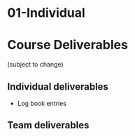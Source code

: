 # 01-Individual
# Course Deliverables
(subject to change)

## Individual deliverables
- Log book entries



## Team deliverables


